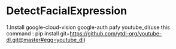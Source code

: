 # DetectFacialExpression

1.Install 
google-cloud-vision
google-auth
pafy
youtube_dl(use this command : pip install git+https://github.com/ytdl-org/youtube-dl.git@master#egg=youtube_dl)
